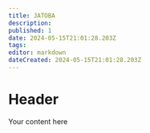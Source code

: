 ```yaml
---
title: JATOBA
description: 
published: 1
date: 2024-05-15T21:01:28.203Z
tags: 
editor: markdown
dateCreated: 2024-05-15T21:01:28.203Z
---
```


# Header
Your content here
